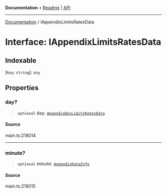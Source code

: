 **Documentation** • [Readme](../README.md) \| [API](../globals.md)

***

[Documentation](../README.md) / IAppendixLimitsRatesData

# Interface: IAppendixLimitsRatesData

## Indexable

 \[`key`: `string`\]: `any`

## Properties

### day?

> **`optional`** **day**: [`AppendixDayLimitsRatesData`](../classes/AppendixDayLimitsRatesData.md)

#### Source

main.ts:218014

***

### minute?

> **`optional`** **minute**: [`AppendixDataInfo`](../classes/AppendixDataInfo.md)

#### Source

main.ts:218015
